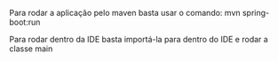 <p>Para rodar a aplicação pelo maven basta usar o comando: mvn spring-boot:run</p>
<p>Para rodar dentro da IDE basta importá-la para dentro do IDE e rodar a classe main</p>
